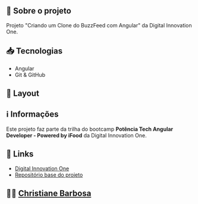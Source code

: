 ## 📝 Sobre o projeto

Projeto "Criando um Clone do BuzzFeed com Angular" da Digital Innovation One.

## 📥 Tecnologias

 - Angular
 - Git & GitHub

## 🎨 Layout

## ℹ️ Informações

Este projeto faz parte da trilha do bootcamp **Potência Tech Angular Developer - Powered by iFood** da Digital Innovation One.

## 🔗 Links

- [Digital Innovation One](https://www.dio.me/)
- [Repositório base do projeto](https://github.com/felipeAguiarCode/angular-buzzfeed-quizz-clone)

## 👩‍💻 [Christiane Barbosa](https://christianebs.github.io/curriculo/)